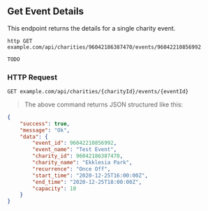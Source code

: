 ## Get Event Details
This endpoint returns the details for a single charity event.
 
```shell
http GET example.com/api/charities/96042186387470/events/96042210856992
```

```javascript
TODO
```

### HTTP Request

`GET example.com/api/charities/{charityId}/events/{eventId}`

> The above command returns JSON structured like this:

```json
{
    "success": true,
    "message": "Ok",
    "data": {
        "event_id": 96042210856992,
        "event_name": "Test Event",
        "charity_id": 96042186387470,
        "charity_name": "Ekklesia Park",
        "recurrence": "Once Off",
        "start_time": "2020-12-25T16:00:00Z",
        "end_time": "2020-12-25T18:00:00Z",
        "capacity": 10
    }
}
```
